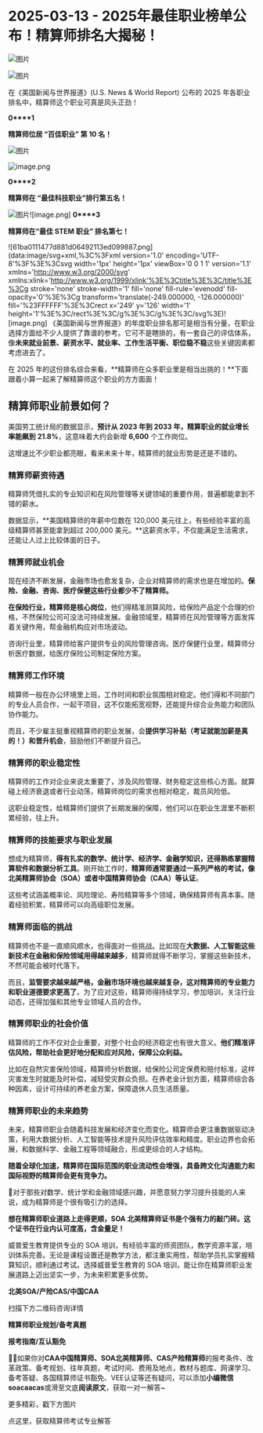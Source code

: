 # 2025-03-13 - 2025年最佳职业榜单公布！精算师排名大揭秘！

![图片](https://mmbiz.qpic.cn/mmbiz_jpg/mK3FpI9af4kg4PH3You8v1p2s4zAl35ZxNnxg0MdNmVTvH2IJcatox7FnBcNAnYE4JN8ZPBDeK1yLvRwqaptmA/640?wx_fmt=jpeg&wxfrom=5&wx_lazy=1&wx_co=1&tp=webp)

![图片](https://mmbiz.qpic.cn/sz_mmbiz_gif/mK3FpI9af4nSfVwvozd64cQ7rcicg9NY7aDpmlQHeubb1vZMYf0AYBKd0R4BYEutuL8zyMe4NKXjT1d6SMzlM4g/640?wx_fmt=gif&from=appmsg&wxfrom=5&wx_lazy=1&wx_co=1&tp=webp)

在《美国新闻与世界报道》(U.S. News & World Report) 公布的 2025 年各职业排名中，精算师这个职业可真是风头正劲！

**0****1**

**精算师位居 “百佳职业” 第 10 名！**

![图片](https://mmbiz.qpic.cn/sz_mmbiz_png/iag1gbB0gOribxfyYd67PGwr4qBtPSyH9iauuiaWrjkZxRXiaWFNEcPPLq2Kp1qjOLS49b6LM15hEviaSJlD0Q0eh8PQ/640?wx_fmt=png&from=appmsg&tp=webp&wxfrom=5&wx_lazy=1)

![image.png](https://mmbiz.qpic.cn/sz_mmbiz_png/mK3FpI9af4kw4I4wUyhMoB1mia2syD2xazkibdlbmd4E93jSQ4LxibspgMDTqwciblKN1nIYSMvdA0u6edpgibSzmtQ/640?wx_fmt=png&from=appmsg&tp=webp&wxfrom=5&wx_lazy=1)

**0****2**

**精算师在 “最佳科技职业”排行第五名！**

![图片](https://mmbiz.qpic.cn/sz_mmbiz_png/iag1gbB0gOribxfyYd67PGwr4qBtPSyH9ia2npicMJQbaVZCzicbwUBjWecPCicEfCNiaAITnIEaOdBp4LQCWhiasX8ic1g/640?wx_fmt=png&from=appmsg&tp=webp&wxfrom=5&wx_lazy=1)![image.png]
**0****3**

**精算师在“最佳 STEM 职业” 排名第七！**

![61ba0111477d881d06492113ed099887.png](data:image/svg+xml,%3C%3Fxml version='1.0' encoding='UTF-8'%3F%3E%3Csvg width='1px' height='1px' viewBox='0 0 1 1' version='1.1' xmlns='http://www.w3.org/2000/svg' xmlns:xlink='http://www.w3.org/1999/xlink'%3E%3Ctitle%3E%3C/title%3E%3Cg stroke='none' stroke-width='1' fill='none' fill-rule='evenodd' fill-opacity='0'%3E%3Cg transform='translate(-249.000000, -126.000000)' fill='%23FFFFFF'%3E%3Crect x='249' y='126' width='1' height='1'%3E%3C/rect%3E%3C/g%3E%3C/g%3E%3C/svg%3E)![image.png]
《美国新闻与世界报道》的年度职业排名那可是相当有分量，在职业选择方面给不少人提供了靠谱的参考。它可不是瞎排的，有一套自己的评估体系，像**未来就业前景、薪资水平、就业率、工作生活平衡、职位稳不稳**这些关键因素都考虑进去了。

在 2025 年的这份排名综合来看，**精算师在众多职业里是相当出挑的！**下面跟着小算一起来了解精算师这个职业的方方面面！



## **精算师职业前景如何？**

美国劳工统计局的数据显示，**预计从 2023 年到 2033 年，精算职业的就业增长率能飙到** **21.8%**，这意味着大约会新增 **6,600** 个工作岗位。

这增速比不少职业都亮眼，看来未来十年，精算师的就业形势是还是不错的。


### **精算师薪资待遇**

精算师凭借扎实的专业知识和在风险管理等关键领域的重要作用，普遍都能拿到不错的薪水。

数据显示，**美国精算师的年薪中位数在 120,000 美元往上，有些经验丰富的高级精算师甚至能拿到超过 200,000 美元。**这薪资水平，不仅能满足生活需求，还能让人过上比较体面的日子。


### **精算师就业机会**

现在经济不断发展，金融市场也愈发复杂，企业对精算师的需求也是在增加的。**保险、金融、咨询、医疗保健这些行业都少不了精算师。**

**在保险行业，精算师是核心岗位**，他们得精准测算风险，给保险产品定个合理的价格，不然保险公司可没法可持续发展。金融领域里，精算师在风险管理等方面发挥着关键作用，帮金融机构应对市场波动。

咨询行业里，精算师给客户提供专业的风险管理咨询。医疗保健行业里，精算师分析医疗数据，给医疗保险公司制定保险方案。


### **精算师工作环境**

精算师一般在办公环境里上班，工作时间和职业氛围相对稳定。他们得和不同部门的专业人员合作，一起干项目，这不仅能拓宽视野，还能提升综合业务能力和团队协作能力。

而且，不少雇主挺重视精算师的职业发展，会**提供学习补贴（考证就能加薪是真的！）和晋升机会**，鼓励他们不断提升自己。



### **精算师的职业稳定性**

精算师的工作对企业来说太重要了，涉及风险管理、财务稳定这些核心方面。就算碰上经济衰退或者行业动荡，精算师岗位的需求也相对稳定，裁员风险低。

这职业稳定性，给精算师们提供了长期发展的保障，他们可以在职业生涯里不断积累经验，往上升。


### **精算师的技能要求与职业发展**

想成为精算师，**得有扎实的数学、统计学、经济学、金融学知识，还得熟练掌握精算软件和数据分析工具**。刚开始工作时，**精算师通常要通过一系列严格的考试，像北美精算师协会（SOA）或者中国精算师协会（CAA）等认证**。

这些考试涵盖概率论、风险理论、寿险精算等多个领域，确保精算师有真本事。随着经验积累，精算师可以向高级职位发展。


### **精算师面临的挑战**

精算师也不是一直顺风顺水，也得面对一些挑战。比如现在**大数据、人工智能这些新技术在金融和保险领域用得越来越多**，精算师就得不断学习，掌握这些新技术，不然可能会被时代落下。

而且，**监管要求越来越严格，金融市场环境也越来越复杂，这对精算师的专业能力和职业道德要求更高了**。为了应对这些，精算师得持续学习，参加培训，关注行业动态，还得加强和其他专业领域人员的合作。


### **精算师职业的社会价值**

精算师的工作不仅对企业重要，对整个社会的经济稳定也有很大意义。**他们精准评估风险，帮助社会更好地分配和应对风险，保障公众利益。**

比如在自然灾害保险领域，精算师分析数据，给保险公司定保费和赔付标准，这样灾害发生时就能及时补偿，减轻受灾群众负担。在养老金计划方面，精算师综合各种因素，设计可持续的养老金方案，保障退休人员生活质量。



### **精算师职业的未来趋势**

未来，精算师职业会随着科技发展和经济变化而变化。精算师会更注重数据驱动决策，利用大数据分析、人工智能等技术提升风险评估效率和精度。职业边界也会拓展，和数据科学、金融工程等领域融合，形成更综合的人才结构。

**随着全球化加速，精算师在国际范围的职业流动性会增强，具备跨文化沟通能力和国际视野的精算师会更有竞争力。**

🙋对于那些对数学、统计学和金融领域感兴趣，并愿意努力学习提升技能的人来说，成为精算师是个很有吸引力的选择。

**想在精算师职业道路上走得更顺，SOA 北美精算师证书是个强有力的敲门砖。这个证书在行业内认可度高，含金量足！**

威普爱生教育提供专业的 SOA 培训，有经验丰富的师资团队，教学资源丰富，培训体系完善。无论是课程设置还是教学方法，都注重实用性，帮助学员扎实掌握精算知识，顺利通过考试。选择威普爱生教育的 SOA 培训，能让你在精算师职业发展道路上迈出坚实一步，为未来积累更多优势。

**北美SOA/产险CAS/中国CAA**

扫描下方二维码咨询详情


**精算师职业规划/备考真题**

**报考指南/互认豁免**

**💁‍♀️**如果你对**CAA中国精算师、SOA北美精算师、CAS产险精算师**的报考条件、改革政策、备考规划、往年真题，考试时间、费用及地点，教材与题库、网课学习、备考答疑、各国精算师证书豁免、VEE认证等还有疑问，可以添加**小编微信soacaacas**或滑至文底**阅读原文**，获取一对一解答~

更多精彩，戳下方图片



[](http://mp.weixin.qq.com/s?__biz=Mzg5ODgxNDE0NQ==&mid=2247499489&idx=1&sn=28bc71f9486a17b4e2a1e8576252b8af&chksm=c05e674ff729ee59dc54a8f5e5fdeacd3fa24632cb9fea93f694e23708dddce948576251acd3&scene=21#wechat_redirect)

[](https://mp.weixin.qq.com/s?__biz=Mzg5ODgxNDE0NQ==&mid=2247502677&idx=1&sn=cefd4f3389b590c0a600846f1feb99d4&scene=21#wechat_redirect)

[](http://mp.weixin.qq.com/s?__biz=Mzg5ODgxNDE0NQ==&mid=2247499760&idx=1&sn=16dd1f8015b2fdf0d3f5c47ddf2fcace&chksm=c05e665ef729ef4854ae8257ec868b9532dcfb6820e0234ab54e19cc8c68e8eb7ecffbcb5525&scene=21#wechat_redirect)

[](https://mp.weixin.qq.com/s?__biz=Mzg5ODgxNDE0NQ==&mid=2247499760&idx=1&sn=16dd1f8015b2fdf0d3f5c47ddf2fcace&scene=21#wechat_redirect)




点这里，获取精算师考试专业解答